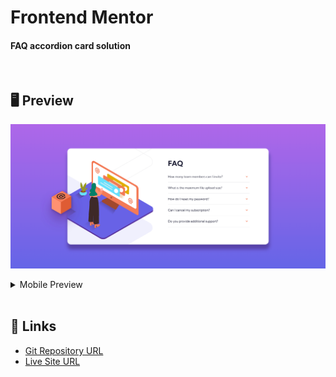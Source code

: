 # Frontend Mentor
#### FAQ accordion card solution

<br>

## 🖥 Preview
![](./images/screenshot.png)

<details markdown="1">
<summary>Mobile Preview</summary>

![](./images/screenshot2.png)

</details>

<br>

## 📎 Links
- [Git Repository URL](https://github.com/kyungeun-j/frontend-mentor-challenges/tree/master/faq-accordion-card)
- [Live Site URL](https://kyungeun-j.github.io/frontend-mentor-challenges/faq-accordion-card/)